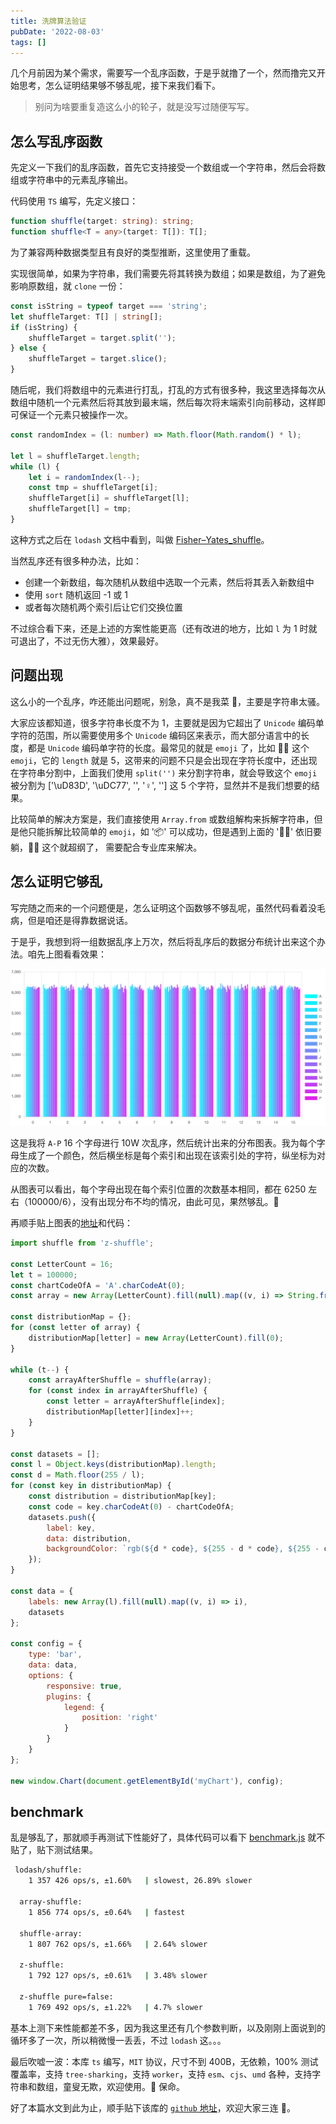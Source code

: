 ```yaml
---
title: 洗牌算法验证
pubDate: '2022-08-03'
tags: []
---
```


几个月前因为某个需求，需要写一个乱序函数，于是乎就撸了一个，然而撸完又开始思考，怎么证明结果够不够乱呢，接下来我们看下。

> 别问为啥要重复造这么小的轮子，就是没写过随便写写。

## 怎么写乱序函数

先定义一下我们的乱序函数，首先它支持接受一个数组或一个字符串，然后会将数组或字符串中的元素乱序输出。

代码使用 `TS` 编写，先定义接口：

```ts
function shuffle(target: string): string;
function shuffle<T = any>(target: T[]): T[];
```

为了兼容两种数据类型且有良好的类型推断，这里使用了重载。

实现很简单，如果为字符串，我们需要先将其转换为数组；如果是数组，为了避免影响原数组，就 `clone` 一份：

```ts
const isString = typeof target === 'string';
let shuffleTarget: T[] | string[];
if (isString) {
    shuffleTarget = target.split('');
} else {
    shuffleTarget = target.slice();
}
```

随后呢，我们将数组中的元素进行打乱，打乱的方式有很多种，我这里选择每次从数组中随机一个元素然后将其放到最末端，然后每次将末端索引向前移动，这样即可保证一个元素只被操作一次。

```ts
const randomIndex = (l: number) => Math.floor(Math.random() * l);

let l = shuffleTarget.length;
while (l) {
    let i = randomIndex(l--);
    const tmp = shuffleTarget[i];
    shuffleTarget[i] = shuffleTarget[l];
    shuffleTarget[l] = tmp;
}
```

这种方式之后在 `lodash` 文档中看到，叫做 [Fisher–Yates_shuffle](https://en.wikipedia.org/wiki/Fisher%E2%80%93Yates_shuffle)。

当然乱序还有很多种办法，比如：

-   创建一个新数组，每次随机从数组中选取一个元素，然后将其丢入新数组中
-   使用 `sort` 随机返回 -1 或 1
-   或者每次随机两个索引后让它们交换位置

不过综合看下来，还是上述的方案性能更高（还有改进的地方，比如 `l` 为 1 时就可退出了，不过无伤大雅），效果最好。

## 问题出现

这么小的一个乱序，咋还能出问题呢，别急，真不是我菜 🐶，主要是字符串太骚。

大家应该都知道，很多字符串长度不为 1，主要就是因为它超出了 `Unicode` 编码单字符的范围，所以需要使用多个 `Unicode` 编码区来表示，而大部分语言中的长度，都是 `Unicode` 编码单字符的长度。最常见的就是 `emoji` 了，比如 👷‍♀️ 这个 `emoji`，它的 `length` 就是 5，这带来的问题不只是会出现在字符长度中，还出现在字符串分割中，上面我们使用 `split('')` 来分割字符串，就会导致这个 `emoji` 被分割为 ['\uD83D', '\uDC77', '‍', '♀', '️'] 这 5 个字符，显然并不是我们想要的结果。

比较简单的解决方案是，我们直接使用 `Array.from` 或数组解构来拆解字符串，但是他只能拆解比较简单的 `emoji`，如 '📦' 可以成功，但是遇到上面的 '👷‍♀️' 依旧要躺，🤦‍♂️ 这个就超纲了， 需要配合专业库来解决。

## 怎么证明它够乱

写完随之而来的一个问题便是，怎么证明这个函数够不够乱呢，虽然代码看着没毛病，但是咱还是得靠数据说话。

于是乎，我想到将一组数据乱序上万次，然后将乱序后的数据分布统计出来这个办法。咱先上图看看效果：

![](https://github.com/ZxBing0066/zlib/raw/master/packages/shuffle/shuffle-distribution-chart.png)

这是我将 `A-P` 16 个字母进行 10W 次乱序，然后统计出来的分布图表。我为每个字母生成了一个颜色，然后横坐标是每个索引和出现在该索引处的字符，纵坐标为对应的次数。

从图表可以看出，每个字母出现在每个索引位置的次数基本相同，都在 6250 左右（100000/6），没有出现分布不均的情况，由此可见，果然够乱。🐶

再顺手贴上图表的[地址](https://codesandbox.io/s/z-shuffle-distribution-chart-2j33q?fontsize=14&hidenavigation=1&theme=dark&file=/src/index.js)和代码：

```js
import shuffle from 'z-shuffle';

const LetterCount = 16;
let t = 100000;
const chartCodeOfA = 'A'.charCodeAt(0);
const array = new Array(LetterCount).fill(null).map((v, i) => String.fromCharCode(i + chartCodeOfA));

const distributionMap = {};
for (const letter of array) {
    distributionMap[letter] = new Array(LetterCount).fill(0);
}

while (t--) {
    const arrayAfterShuffle = shuffle(array);
    for (const index in arrayAfterShuffle) {
        const letter = arrayAfterShuffle[index];
        distributionMap[letter][index]++;
    }
}

const datasets = [];
const l = Object.keys(distributionMap).length;
const d = Math.floor(255 / l);
for (const key in distributionMap) {
    const distribution = distributionMap[key];
    const code = key.charCodeAt(0) - chartCodeOfA;
    datasets.push({
        label: key,
        data: distribution,
        backgroundColor: `rgb(${d * code}, ${255 - d * code}, ${255 - code})`
    });
}

const data = {
    labels: new Array(l).fill(null).map((v, i) => i),
    datasets
};

const config = {
    type: 'bar',
    data: data,
    options: {
        responsive: true,
        plugins: {
            legend: {
                position: 'right'
            }
        }
    }
};

new window.Chart(document.getElementById('myChart'), config);
```

## benchmark

乱是够乱了，那就顺手再测试下性能好了，具体代码可以看下 [benchmark.js](https://github.com/ZxBing0066/zlib/blob/master/packages/shuffle/benchmark.js) 就不贴了，贴下测试结果。

```sh
 lodash/shuffle:
    1 357 426 ops/s, ±1.60%   | slowest, 26.89% slower

  array-shuffle:
    1 856 774 ops/s, ±0.64%   | fastest

  shuffle-array:
    1 807 762 ops/s, ±1.66%   | 2.64% slower

  z-shuffle:
    1 792 127 ops/s, ±0.61%   | 3.48% slower

  z-shuffle pure=false:
    1 769 492 ops/s, ±1.22%   | 4.7% slower
```

基本上测下来性能都差不多，因为我这里还有几个参数判断，以及刚刚上面说到的循环多了一次，所以稍微慢一丢丢，不过 `lodash` 这。。。

最后吹嘘一波：本库 `ts` 编写，`MIT` 协议，尺寸不到 400B，无依赖，100% 测试覆盖率，支持 `tree-sharking`，支持 `worker`，支持 `esm`、`cjs`、`umd` 各种，支持字符串和数组，童叟无欺，欢迎使用。🐶 保命。

好了本篇水文到此为止，顺手贴下该库的 [`github` 地址](https://github.com/ZxBing0066/zlib/tree/master/packages/shuffle)，欢迎大家三连 🐶。